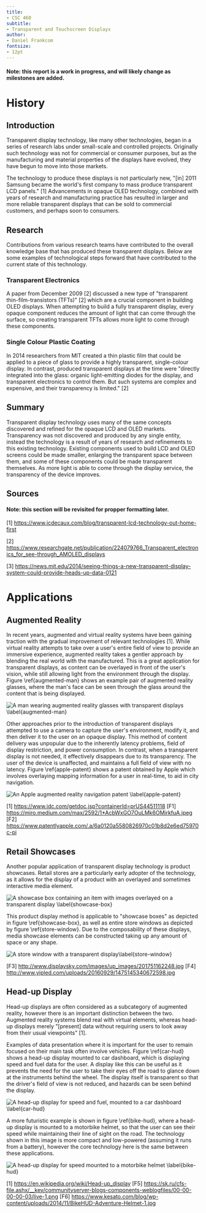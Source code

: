 ```yaml
---
title:
- CSC 460
subtitle:
- Transparent and Touchscreen Displays
author:
- Daniel Frankcom
fontsize:
- 12pt
---
```


#### Note: this report is a work in progress, and will likely change as milestones are added.

# History

## Introduction

Transparent display technology, like many other technologies, began in a series of research labs under small-scale and controlled projects. Originally such technology was not for commercial or consumer purposes, but as the manufacturing and material properties of the displays have evolved, they have begun to move into those markets.

The technology to produce these displays is not particularly new, "[in] 2011 Samsung became the world's first company to mass produce transparent LCD panels." [1] Advancements in opaque OLED technology, combined with years of research and manufacturing practice has resulted in larger and more reliable transparent displays that can be sold to commercial customers, and perhaps soon to consumers.

## Research

Contributions from various research teams have contributed to the overall knowledge base that has produced these transparent displays. Below are some examples of technological steps forward that have contributed to the current state of this technology.

### Transparent Electronics

A paper from December 2009 [2] discussed a new type of "transparent thin-film-transistors (TFTs)" [2] which are a crucial component in building OLED displays. When attempting to build a fully transparent display, every opaque component reduces the amount of light that can come through the surface, so creating transparent TFTs allows more light to come through these components.

### Single Colour Plastic Coating

In 2014 researchers from MIT created a thin plastic film that could be applied to a piece of glass to provide a highly transparent, single-colour display. In contrast, produced transparent displays at the time were "directly integrated into the glass: organic light-emitting diodes for the display, and transparent electronics to control them. But such systems are complex and expensive, and their transparency is limited." [2] 

## Summary

Transparent display technology uses many of the same concepts discovered and refined for the opaque LCD and OLED markets. Transparency was not discovered and produced by any single entity, instead the technology is a result of years of research and refinements to this existing technology. Existing components used to build LCD and OLED screens could be made smaller, enlarging the transparent space between them, and some of these components could be made transparent themselves. As more light is able to come through the display service, the transparency of the device improves.

## Sources
#### Note: this section will be revisited for propper formatting later.

[1] https://www.jcdecaux.com/blog/transparent-lcd-technology-out-home-first

[2] https://www.researchgate.net/publication/224079766_Transparent_electronics_for_see-through_AMOLED_displays

[3] https://news.mit.edu/2014/seeing-things-a-new-transparent-display-system-could-provide-heads-up-data-0121

# Applications

## Augmented Reality

In recent years, augmented and virtual reality systems have been gaining traction with the gradual improvement of relevant technologies [1]. While virtual reality attempts to take over a user's entire field of view to provide an immersive experience, augmented reality takes a gentler approach by blending the real world with the manufactured. This is a great application for transparent displays, as content can be overlayed in front of the user's vision, while still allowing light from the environment through the display. Figure \ref{augmented-man} shows an example pair of augmented reality glasses, where the man's face can be seen through the glass around the content that is being displayed.

![A man wearing augmented reality glasses with transparent displays \label{augmented-man}](images/augmented-reality.jpeg)

Other approaches prior to the introduction of transparent displays attempted to use a camera to capture the user's environment, modify it, and then deliver it to the user on an opaque display. This method of content delivery was unpopular due to the inherently latency problems, field of display restriction, and power consumption. In contrast, when a transparent display is not needed, it effectively disappears due to its transparency. The user of the device is unaffected, and maintains a full field of view with no latency. Figure \ref{apple-patent} shows a patent obtained by Apple which involves overlaying mapping information for a user in real-time, to aid in city navigation.

![An Apple augmented reality navigation patent \label{apple-patent}](images/apple-patent.jpg)

[1] https://www.idc.com/getdoc.jsp?containerId=prUS44511118
[F1] https://miro.medium.com/max/2592/1*AcbWxGO7OuLMk6OMirkfuA.jpeg
[F2] https://www.patentlyapple.com/.a/6a0120a5580826970c01b8d2e6ed75970c-pi

## Retail Showcases

Another popular application of transparent display technology is product showcases. Retail stores are a particularly early adopter of the technology, as it allows for the display of a product with an overlayed and sometimes interactive media element.

![A showcase box containing an item with images overlayed on a transparent display \label{showcase-box}](images/transparent-showcase.jpg)

This product display method is applicable to "showcase boxes" as depicted in figure \ref{showcase-box}, as well as entire store windows as depicted by figure \ref{store-window}. Due to the composability of these displays, media showcase elements can be constructed taking up any amount of space or any shape.

![A store window with a transparent display\label{store-window}](images/transparent-window.jpg)

[F3] http://www.displaysky.com/images/up_images/201751162248.jpg
[F4] http://www.yipled.com/uploads/20160929/1475145340672598.jpg

## Head-up Display

Head-up displays are often considered as a subcategory of augmented reality, however there is an important distinction between the two. Augmented reality systems blend real with virtual elements, whereas head-up displays merely "[present] data without requiring users to look away from their usual viewpoints" [1].

Examples of data presentation where it is important for the user to remain focused on their main task often involve vehicles. Figure \ref{car-hud} shows a head-up display mounted to car dashboard, which is displaying speed and fuel data for the user. A display like this can be useful as it prevents the need for the user to take their eyes off the road to glance down at the instruments behind the wheel. The display itself is transparent so that the driver's field of view is not reduced, and hazards can be seen behind the display.

![A head-up display for speed and fuel, mounted to a car dashboard \label{car-hud}](images/car-hud.png)

A more futuristic example is shown in figure \ref{bike-hud}, where a head-up display is mounted to a motorbike helmet, so that the user can see their speed while maintaining their line of sight on the road. The technology shown in this image is more compact and low-powered (assuming it runs from a battery), however the core technology here is the same between these applications.

![A head-up display for speed mounted to a motorbike helmet \label{bike-hud}](images/bike-hud.jpg)

[1] https://en.wikipedia.org/wiki/Head-up_display
[F5] https://sk.ru/cfs-file.ashx/__key/communityserver-blogs-components-weblogfiles/00-00-00-00-03/live-1.png
[F6] https://www.kesato.com/blog/wp-content/uploads/2014/11/BikeHUD-Adventure-Helmet-1.jpg
